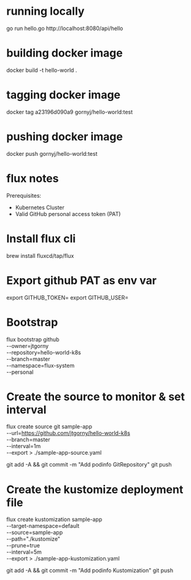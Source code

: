 # running locally
go run hello.go
http://localhost:8080/api/hello

# building docker image
docker build -t hello-world .

# tagging docker image
docker tag a23196d090a9 gornyj/hello-world:test

# pushing docker image
docker push gornyj/hello-world:test

# flux notes
Prerequisites:
* Kubernetes Cluster
* Valid GitHub personal access token (PAT)

# Install flux cli
brew install fluxcd/tap/flux

# Export github PAT as env var
export GITHUB_TOKEN=<your-token>
export GITHUB_USER=<your-username>

# Bootstrap
flux bootstrap github \
--owner=jtgorny \
--repository=hello-world-k8s \
--branch=master \
--namespace=flux-system \
--personal

# Create the source to monitor & set interval
flux create source git sample-app \
--url=https://github.com/jtgorny/hello-world-k8s \
--branch=master \
--interval=1m \
--export > ./sample-app-source.yaml

git add -A && git commit -m "Add podinfo GitRepository"
git push

# Create the kustomize deployment file
flux create kustomization sample-app \
--target-namespace=default \
--source=sample-app \
--path="./kustomize" \
--prune=true \
--interval=5m \
--export > ./sample-app-kustomization.yaml

git add -A && git commit -m "Add podinfo Kustomization"
git push

# 
